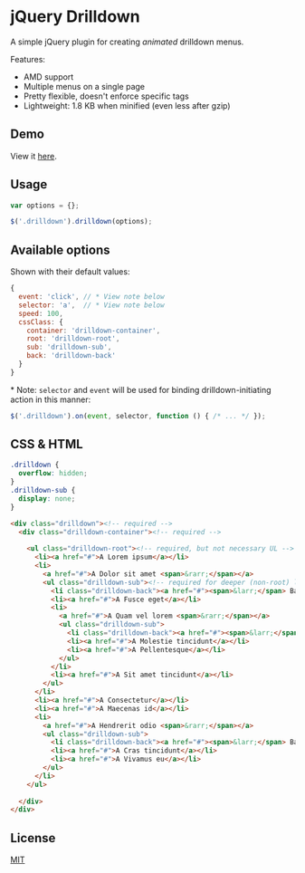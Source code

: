 jQuery Drilldown
================

A simple jQuery plugin for creating *animated* drilldown menus.

Features:

* AMD support
* Multiple menus on a single page
* Pretty flexible, doesn't enforce specific tags
* Lightweight: 1.8 KB when minified (even less after gzip)


Demo
----

View it [here](http://htmlpreview.github.io/?https://github.com/Cinamonas/jquery-drilldown/blob/master/demo.html).


Usage
-----

```js
var options = {};

$('.drilldown').drilldown(options);
```


Available options
-----------------

Shown with their default values:

```javascript
{
  event: 'click', // * View note below
  selector: 'a',  // * View note below
  speed: 100,
  cssClass: {
    container: 'drilldown-container',
    root: 'drilldown-root',
    sub: 'drilldown-sub',
    back: 'drilldown-back'
  }
}
```

\* Note: `selector` and `event` will be used for binding drilldown-initiating action in this manner:

```js
$('.drilldown').on(event, selector, function () { /* ... */ });
```


CSS & HTML
----------

```css
.drilldown {
  overflow: hidden;
}
.drilldown-sub {
  display: none;
}
```

```html
<div class="drilldown"><!-- required -->
  <div class="drilldown-container"><!-- required -->
  
    <ul class="drilldown-root"><!-- required, but not necessary UL -->
      <li><a href="#">A Lorem ipsum</a></li>
      <li>
        <a href="#">A Dolor sit amet <span>&rarr;</span></a>
        <ul class="drilldown-sub"><!-- required for deeper (non-root) levels -->
          <li class="drilldown-back"><a href="#"><span>&larr;</span> Back</a></li><!-- required to be able to go back -->
          <li><a href="#">A Fusce eget</a></li>
          <li>
            <a href="#">A Quam vel lorem <span>&rarr;</span></a>
            <ul class="drilldown-sub">
              <li class="drilldown-back"><a href="#"><span>&larr;</span> Back</a></li>
              <li><a href="#">A Molestie tincidunt</a></li>
              <li><a href="#">A Pellentesque</a></li>
            </ul>
          </li>
          <li><a href="#">A Sit amet tincidunt</a></li>
        </ul>
      </li>
      <li><a href="#">A Consectetur</a></li>
      <li><a href="#">A Maecenas id</a></li>
      <li>
        <a href="#">A Hendrerit odio <span>&rarr;</span></a>
        <ul class="drilldown-sub">
          <li class="drilldown-back"><a href="#"><span>&larr;</span> Back</a></li>
          <li><a href="#">A Cras tincidunt</a></li>
          <li><a href="#">A Vivamus eu</a></li>
        </ul>
      </li>
    </ul>
    
  </div>
</div>
```


License
-------

[MIT](http://opensource.org/licenses/mit-license.php)
